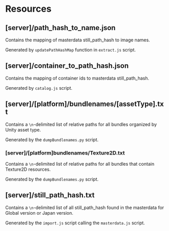 # Resources

## [server]/path_hash_to_name.json

Contains the mapping of masterdata still_path_hash to image names.

Generated by `updatePathHashMap` function in `extract.js` script.

## [server]/container_to_path_hash.json

Contains the mapping of container ids to masterdata still_path_hash.

Generated by `catalog.js` script.

## [server]/[platform]/bundlenames/[assetType].txt

Contains a `\n`-delimited list of relative paths for all bundles organized by Unity asset type.

Generated by the `dumpBundlenames.py` script.

### [server]/[platform]bundlenames/Texture2D.txt

Contains a `\n`-delimited list of relative paths for all bundles that contain Texture2D resources.

Generated by the `dumpBundlenames.py` script.

## [server]/still_path_hash.txt

Contains a `\n`-delimited list of all still_path_hash found in the masterdata for Global version or Japan version.

Generated by the `import.js` script calling the `masterdata.js` script.